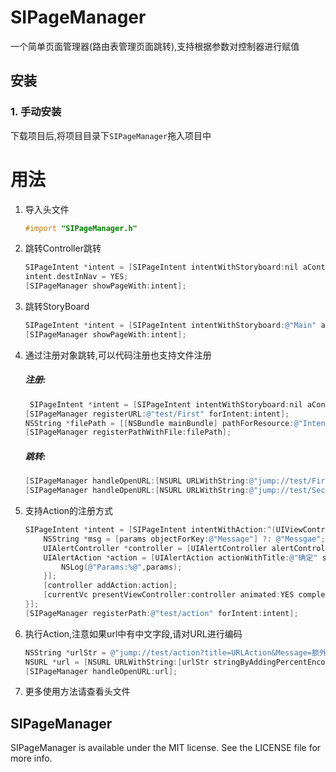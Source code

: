 # SIPageManager

一个简单页面管理器(路由表管理页面跳转),支持根据参数对控制器进行赋值

## 安装
### 1. 手动安装
下载项目后,将项目目录下`SIPageManager`拖入项目中

# 用法

1. 导入头文件

	```objective-c
	#import "SIPageManager.h"
	```

2. 跳转Controller跳转
		
	```objective-c
    SIPageIntent *intent = [SIPageIntent intentWithStoryboard:nil aController:@"PresentViewController" method:SIIntentMethodPresent withParameters:@{@"title":@"present"}];
    intent.destInNav = YES;
    [SIPageManager showPageWith:intent];
    ```
    	
3. 跳转StoryBoard
	
	```objective-c
    SIPageIntent *intent = [SIPageIntent intentWithStoryboard:@"Main" aController:@"StoryboardOneViewController" method:SIIntentMethodPush withParameters:@{@"title":@"Storyboard"}];
    [SIPageManager showPageWith:intent];
    ```
    	
4. 通过注册对象跳转,可以代码注册也支持文件注册
	
	##### 注册:
	
	```objective-c
	 SIPageIntent *intent = [SIPageIntent intentWithStoryboard:nil aController:@"URLViewController" method:SIIntentMethodPush];
    [SIPageManager registerURL:@"test/First" forIntent:intent];
    NSString *filePath = [[NSBundle mainBundle] pathForResource:@"Intent" ofType:@"plist"];
    [SIPageManager registerPathWithFile:filePath];
	```
	
	##### 跳转:
	
	```objective-c
	[SIPageManager handleOpenURL:[NSURL URLWithString:@"jump://test/First?title=URLJump"]];
	[SIPageManager handleOpenURL:[NSURL URLWithString:@"jump://test/Second?title=URL2Jump"]];
	```	
			
5. 支持Action的注册方式
	
	```objective-c
    SIPageIntent *intent = [SIPageIntent intentWithAction:^(UIViewController *currentVc, NSDictionary *params) {
        NSString *msg = [params objectForKey:@"Message"] ?: @"Messgae";
        UIAlertController *controller = [UIAlertController alertControllerWithTitle:@"Title" message:msg preferredStyle:UIAlertControllerStyleAlert];
        UIAlertAction *action = [UIAlertAction actionWithTitle:@"确定" style:UIAlertActionStyleDefault handler:^(UIAlertAction * _Nonnull action) {
            NSLog(@"Params:%@",params);
        }];
        [controller addAction:action];
        [currentVc presentViewController:controller animated:YES completion:nil];
    }];
    [SIPageManager registerPath:@"test/action" forIntent:intent];
    ```
    	
6. 执行Action,注意如果url中有中文字段,请对URL进行编码


	```objective-c
    NSString *urlStr = @"jump://test/action?title=URLAction&Message=额外消息";
    NSURL *url = [NSURL URLWithString:[urlStr stringByAddingPercentEncodingWithAllowedCharacters:[NSCharacterSet URLQueryAllowedCharacterSet]]];
    [SIPageManager handleOpenURL:url];
    ```
    
7. 更多使用方法请查看头文件
    	

## SIPageManager
SIPageManager is available under the MIT license. See the LICENSE file for more info.
